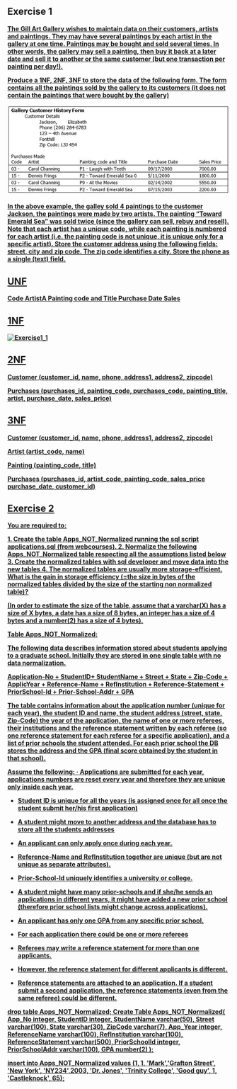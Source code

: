 ## Exercise 1

<b><u>The Gill Art Gallery wishes to maintain data on their customers, artists and paintings. They may have several paintings by each artist in the gallery at one time. Paintings may be bought and sold several times. In other words, the gallery may sell a painting, then buy it back at a later date and sell it to another or the same customer (but one transaction per painting per day!).

<b><u>Produce a 1NF, 2NF, 3NF to store the data of the following form. The form contains all the paintings sold by the gallery to its customers (it does not contain the paintings that were bought by the gallery)

![1](images/1.jpg)

<b><u>In the above example, the galley sold 4 paintings to the customer Jackson, the paintings were made by two artists. The painting “Toward Emerald Sea” was sold twice (since the gallery can sell, rebuy and resell). Note that each artist has a unique code, while each painting is numbered for each artist (i.e. the painting code is not unique, it is unique only for a specific artist). Store the customer address using the following fields: street, city and zip code. The zip code identifies a city. Store the phone as a single (text) field.

UNF
---

Code
ArtistA
Painting code and Title
Purchase Date
Sales

1NF
---

![Exercise1_1](images/exercise1_1.png)

2NF
---

**Customer**
(<u>customer_id</u>, name, phone, address1, address2, zipcode)

**Purchases**
(<u>purchases_id</u>, <u>painting_code</u>, <u>purchases_code</u>, painting_title, artist, purchase_date, sales_price)


3NF
----

**Customer**
(<u>customer_id</u>, name, phone, address1, address2, zipcode)

**Artist**
(<u>artist_code</u>, name)

**Painting**
(<u>painting_code</u>, title)

**Purchases**
(<u>purchases_id</u>, <u>artist_code</u>, <u>painting_code</u>, sales_price purchase_date, customer_id)

## Exercise 2

<b><u>You are required to:

<b><u>1. Create the table Apps_NOT_Normalized running the sql script applications.sql (from webcourses). 2. Normalize the following Apps_NOT_Normalized table respecting all the assumptions listed below 3. Create the normalized tables with sql developer and move data into the new tables 4. The normalized tables are usually more storage-efficient. What is the gain in storage efficiency (=the size in bytes of the normalized tables divided by the size of the starting non normalized table)?

<b><u>(In order to estimate the size of the table, assume that a varchar(X) has a size of X bytes, a date has a size of 8 bytes, an integer has a size of 4 bytes and a number(2) has a size of 4 bytes).

<b><u>Table Apps_NOT_Normalized:

<b><u>The following data describes information stored about students applying to a graduate school. Initially they are stored in one single table with no data normalization.

<b><u>Application-No + StudentID+ StudentName + Street + State + Zip-Code + ApplicYear + Reference-Name + RefInstitution + Reference-Statement + PriorSchool-Id + Prior-School-Addr + GPA

<b><u>The table contains information about the application number (unique for each year), the student ID and name, the student address (street, state, Zip-Code) the year of the application, the name of one or more referees, their institutions and the reference statement written by each referee (so one reference statement for each referee for a specific application), and a list of prior schools the student attended. For each prior school the DB stores the address and the GPA (final score obtained by the student in that school).

<b><u>Assume the following: · Applications are submitted for each year, applications numbers are reset every year and therefore they are unique only inside each year.

* <b><u>Student ID is unique for all the years (is assigned once for all once the student submit her/his first application)


* <b><u>A student might move to another address and the database has to store all the students addresses


* <b><u>An applicant can only apply once during each year.


* <b><u>Reference-Name and RefInstitution together are unique (but are not unique as separate attributes).


* <b><u>Prior-School-Id uniquely identifies a university or college.


* <b><u>A student might have many prior-schools and if she/he sends an applications in different years, it might have added a new prior school (therefore prior school lists might change across applications).


* <b><u>An applicant has only one GPA from any specific prior school.


* <b><u>For each application there could be one or more referees


* <b><u>Referees may write a reference statement for more than one applicants.


* <b><u>However, the reference statement for different applicants is different.


* <b><u>Reference statements are attached to an application. If a student submit a second application, the reference statements (even from the same referee) could be different.

drop table Apps_NOT_Normalized;
Create Table Apps_NOT_Normalized(
  App_No integer,
  StudentID integer,
  StudentName varchar(50),
  Street varchar(100),
  State varchar(30),
  ZipCode varchar(7),
  App_Year integer,
  ReferenceName varchar(100),
  RefInstitution  varchar(100),
  ReferenceStatement varchar(500),
  PriorSchoolId integer,
  PriorSchoolAddr varchar(100),
  GPA number(2)
);

insert into Apps_NOT_Normalized values
  (1,
    1,
    'Mark','Grafton Street',
    'New York',
    'NY234',2003,
    'Dr. Jones',
    'Trinity College',
    'Good guy',
    1,
    'Castleknock',
    65);

